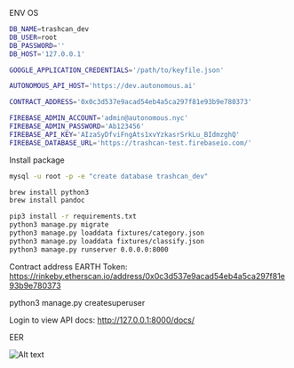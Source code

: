 ENV OS
```bash
DB_NAME=trashcan_dev
DB_USER=root
DB_PASSWORD=''
DB_HOST='127.0.0.1'

GOOGLE_APPLICATION_CREDENTIALS='/path/to/keyfile.json'

AUTONOMOUS_API_HOST='https://dev.autonomous.ai'

CONTRACT_ADDRESS='0x0c3d537e9acad54eb4a5ca297f81e93b9e780373'

FIREBASE_ADMIN_ACCOUNT='admin@autonomous.nyc'
FIREBASE_ADMIN_PASSWORD='Ab123456'
FIREBASE_API_KEY='AIzaSyDfviFngAts1xvYzkasrSrkLu_BIdmzghQ'
FIREBASE_DATABASE_URL='https://trashcan-test.firebaseio.com/'

```


Install package

```bash
mysql -u root -p -e "create database trashcan_dev"

brew install python3
brew install pandoc

pip3 install -r requirements.txt
python3 manage.py migrate
python3 manage.py loaddata fixtures/category.json
python3 manage.py loaddata fixtures/classify.json
python3 manage.py runserver 0.0.0.0:8000

```

Contract address EARTH Token: https://rinkeby.etherscan.io/address/0x0c3d537e9acad54eb4a5ca297f81e93b9e780373



python3 manage.py createsuperuser

Login to view API docs: http://127.0.0.1:8000/docs/


EER

![Alt text](/doc/eer.jpg?raw=true "")
